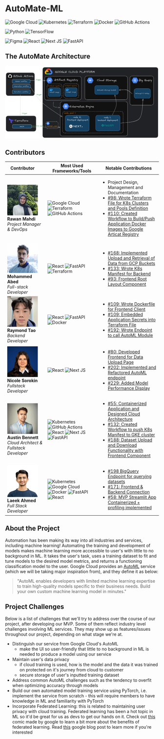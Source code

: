 # AutoMate-ML

<!-- TODO: add in repo badges once project starts-->

![Google Cloud](https://img.shields.io/badge/GoogleCloud-%234285F4.svg?style=for-the-badge&logo=google-cloud&logoColor=white) ![Kubernetes](https://img.shields.io/badge/kubernetes-%23326ce5.svg?style=for-the-badge&logo=kubernetes&logoColor=white) ![Terraform](https://img.shields.io/badge/terraform-%235835CC.svg?style=for-the-badge&logo=terraform&logoColor=white) ![Docker](https://img.shields.io/badge/docker-%230db7ed.svg?style=for-the-badge&logo=docker&logoColor=white) ![GitHub Actions](https://img.shields.io/badge/github%20actions-%232671E5.svg?style=for-the-badge&logo=githubactions&logoColor=white)

![Python](https://img.shields.io/badge/python-3670A0?style=for-the-badge&logo=python&logoColor=ffdd54) ![TensorFlow](https://img.shields.io/badge/TensorFlow-%23FF6F00.svg?style=for-the-badge&logo=TensorFlow&logoColor=white)

![Figma](https://img.shields.io/badge/figma-%23F24E1E.svg?style=for-the-badge&logo=figma&logoColor=white) ![React](https://img.shields.io/badge/react-%2320232a.svg?style=for-the-badge&logo=react&logoColor=%2361DAFB) ![Next JS](https://img.shields.io/badge/Next-black?style=for-the-badge&logo=next.js&logoColor=white) ![FastAPI](https://img.shields.io/badge/FastAPI-005571?style=for-the-badge&logo=fastapi)

## The AutoMate Architecture
![image](developers/diagrams/excal_architechture.png)
## Contributors

| <div style="width:100px"> Contributor </div>                                                    | Most Used Frameworks/Tools                                                                                                                                                                                                                                                                                                   | Notable Contributions                                                                                                                                                                                                                                                                                                                           |
| ----------------------------------------------------------------------------------------------- | ---------------------------------------------------------------------------------------------------------------------------------------------------------------------------------------------------------------------------------------------------------------------------------------------------------------------------- | ----------------------------------------------------------------------------------------------------------------------------------------------------------------------------------------------------------------------------------------------------------------------------------------------------------------------------------------------- |
| <img src="developers/contributors/rawan.jpg" alt="Rawan Mahdi" width="100"/> <br/> **Rawan Mahdi** <br/> <i/> Project Manager & DevOps </i>   | ![Google Cloud](https://img.shields.io/badge/GoogleCloud-%234285F4.svg?style=for-the-badge&logo=google-cloud&logoColor=white) ![Terraform](https://img.shields.io/badge/terraform-%235835CC.svg?style=for-the-badge&logo=terraform&logoColor=white)![GitHub Actions](https://img.shields.io/badge/github%20actions-%232671E5.svg?style=for-the-badge&logo=githubactions&logoColor=white)| <ul><li>Project Design,  Management and Documentation</li><li>[#98: Wrote Terraform File for K8s Clusters and Pools Definition ](https://github.com/DSC-McMaster-U/Auto-ML/pull/98)</li><li>[#110: Created Workflow to Build/Push Application Docker Images to Google Articat Registry](https://github.com/DSC-McMaster-U/Auto-ML/pull/110)</li></ul> |
 <img src="developers/contributors/mohammed.jpg" alt="*Mohammed Abed" width="100"/> <br/> **Mohammed Abed** <br/> <i/> Full-stack Developer </i>| ![React](https://img.shields.io/badge/react-%2320232a.svg?style=for-the-badge&logo=react&logoColor=%2361DAFB) ![FastAPI](https://img.shields.io/badge/FastAPI-005571?style=for-the-badge&logo=fastapi) ![Terraform](https://img.shields.io/badge/terraform-%235835CC.svg?style=for-the-badge&logo=terraform&logoColor=white) |  <ul><li>[#168: Implemented Upload and Retrieval of Data from GCP Buckets](https://github.com/DSC-McMaster-U/Auto-ML/pull/168)</li><li>[#133: Wrote K8s Manifest for Backend](https://github.com/DSC-McMaster-U/Auto-ML/pull/133)</li><li>[#93: Frontend Root Layout Component](https://github.com/DSC-McMaster-U/Auto-ML/pull/93)</li></ul> |
| <img src="developers/contributors/raymond.jpeg" alt="Raymond Tao" width="100"/> <br/> **Raymond Tao** <br/> <i/> Backend Developer </i> | ![React](https://img.shields.io/badge/react-%2320232a.svg?style=for-the-badge&logo=react&logoColor=%2361DAFB) ![FastAPI](https://img.shields.io/badge/FastAPI-005571?style=for-the-badge&logo=fastapi) ![Docker](https://img.shields.io/badge/docker-%230db7ed.svg?style=for-the-badge&logo=docker&logoColor=white) |  <ul><li>[#109: Wrote Dockerfile for Frontend Client](https://github.com/DSC-McMaster-U/Auto-ML/pull/109)</li><li>[#109: Embedded Application Secrets into Terraform File](https://github.com/DSC-McMaster-U/Auto-ML/pull/109) </li><li>[#192: Wrote Endpoint to call AutoML Module](https://github.com/DSC-McMaster-U/Auto-ML/pull/192)</li><ul>
<img src="developers/contributors/nicole1.png" alt="Nicole Sorokin" width="100"/> <br/> **Nicole Sorokin** <br/> <i/> Fullstack Developer  </i>   | ![React](https://img.shields.io/badge/react-%2320232a.svg?style=for-the-badge&logo=react&logoColor=%2361DAFB) ![Next JS](https://img.shields.io/badge/Next-black?style=for-the-badge&logo=next.js&logoColor=white)  |<ul><li>[#80: Developed Frontend for Data Upload Page](https://github.com/DSC-McMaster-U/Auto-ML/issues/80)</li><li>[#202: Implemented and Refactored AutoML endpoint](https://github.com/DSC-McMaster-U/Auto-ML/issues/202)</li><li>[#229: Added Model Performance Display](https://github.com/DSC-McMaster-U/Auto-ML/pull/229)</li><ul>
 <img src="developers/contributors/austin.jpg" alt="Austin Bennett" width="100"/> <br/> **Austin Bennett** <br/> <i/> Cloud Architect & Fullstack Developer </i>   | ![Kubernetes](https://img.shields.io/badge/kubernetes-%23326ce5.svg?style=for-the-badge&logo=kubernetes&logoColor=white) ![GitHub Actions](https://img.shields.io/badge/github%20actions-%232671E5.svg?style=for-the-badge&logo=githubactions&logoColor=white) ![React](https://img.shields.io/badge/react-%2320232a.svg?style=for-the-badge&logo=react&logoColor=%2361DAFB) ![Next JS](https://img.shields.io/badge/Next-black?style=for-the-badge&logo=next.js&logoColor=white) ![FastAPI](https://img.shields.io/badge/FastAPI-005571?style=for-the-badge&logo=fastapi)| <ul><li>[#55: Containerized Application and Designed Cloud Architecture](https://github.com/DSC-McMaster-U/Auto-ML/pull/55)</li><li>[#132: Created Workflow to push K8s Manifest to GKE cluster](https://github.com/DSC-McMaster-U/Auto-ML/pull/132)</li><li>[#188: Dataset Upload and Download Functionality with Frontend Component](https://github.com/DSC-McMaster-U/Auto-ML/pull/188)</li><ul> |
  <img src="developers/contributors/laeek.jpg" alt="Laeek Ahmed" width="100"/> <br/> **Laeek Ahmed** <br/> <i/> Full Stack Developer </i>   | ![Kubernetes](https://img.shields.io/badge/kubernetes-%23326ce5.svg?style=for-the-badge&logo=kubernetes&logoColor=white) ![Google Cloud](https://img.shields.io/badge/GoogleCloud-%234285F4.svg?style=for-the-badge&logo=google-cloud&logoColor=white) ![Docker](https://img.shields.io/badge/docker-%230db7ed.svg?style=for-the-badge&logo=docker&logoColor=white) ![FastAPI](https://img.shields.io/badge/FastAPI-005571?style=for-the-badge&logo=fastapi) ![React](https://img.shields.io/badge/react-%2320232a.svg?style=for-the-badge&logo=react&logoColor=%2361DAFB) | <ul><li>[#198 BigQuery Endpoint for querying datasets](https://github.com/DSC-McMaster-U/Auto-ML/pull/198)</li><li>[#171: Frontend & Backend Connection](https://github.com/DSC-McMaster-U/Auto-ML/pull/171)</li><li>[#58: MVP Streamlit App Containerized + profiling implemented ](https://github.com/DSC-McMaster-U/Auto-ML/pull/58)</li><ul> |

## About the Project

<!-- TODO: insert screenshot of application page-->

Automation has been making its way into all industries and services, including machine learning! Automating the training and development of models makes machine learning more accessible to user's with little to no background in ML. It takes the user's task, uses a training dataset to fit and tune models to the desired model metrics, and returns a functioning classification model to the user. Google Cloud provides an [AutoML](https://cloud.google.com/vertex-ai/docs/beginner/beginners-guide) service (which we will be taking major inspiration from), and they define it as below:

> "AutoML enables developers with limited machine learning expertise to train high-quality models specific to their business needs. Build your own custom machine learning model in minutes."

## Project Challenges

Below is a list of challenges that we'll try to address over the course of our project, after developing our MVP. Some of them reflect industry level challenges involving ML services. They may show up as features/issues throughout our project, depending on what stage we're at.

- Distinguish our service from Google Cloud's AutoML
  - make the UI so user-friendly that little to no background in ML is needed to produce a model using our service
- Maintain user's data privacy
  - if cloud training is used, how is the model and the data it was trained on protected on it's journey from cloud to customer
  - secure storage of user's inputted training dataset
- Address common AutoML challenges such as the tendency to overfit when optimizing accuracy through models
- Build our own automated model training service using PyTorch, i.e. implement the service from scratch - this will require members to have knowledge in ML and familiarity with PyTorch
- Incorporate Federated Learning: this is related to maintaining user privacy with cloud training. Federated learning has been a hot topic in ML so it'd be great for us as devs to get our hands on it. Check out [this](https://federated.withgoogle.com/) comic made by google to learn a bit more about the benefits of federated learning. Read [this](https://blog.research.google/2017/04/federated-learning-collaborative.html?m=1) google blog post to learn more if you're interested
